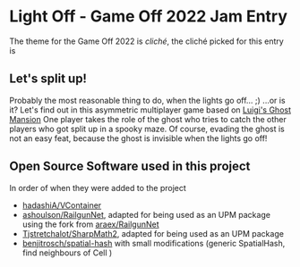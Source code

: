 # Light Off - Game Off 2022 Jam Entry

The theme for the Game Off 2022 is *cliché*, the cliché picked for this entry is

## Let's split up!
Probably the most reasonable thing to do, when the lights go off... ;)
...or is it?
Let's find out in this asymmetric multiplayer game based on [Luigi's Ghost Mansion](https://www.mariowiki.com/Luigi%27s_Ghost_Mansion)
One player takes the role of the ghost who tries to catch the other players who got split up in a spooky maze.
Of course, evading the ghost is not an easy feat, because the ghost is invisible when the lights go off!


## Open Source Software used in this project
In order of when they were added to the project

* [hadashiA/VContainer](https://github.com/hadashiA/VContainer)
* [ashoulson/RailgunNet](https://github.com/ashoulson/RailgunNet), adapted for being used as an UPM package using the fork from [araex/RailgunNet](https://github.com/araex/RailgunNet)
* [Tjstretchalot/SharpMath2](https://github.com/Tjstretchalot/SharpMath2), adapted for being used as an UPM package
* [benjitrosch/spatial-hash](https://github.com/benjitrosch/spatial-hash) with small modifications (generic SpatialHash, find neighbours of Cell )

